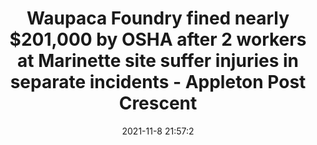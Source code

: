 ---
"title": "Waupaca Foundry fined nearly $201,000 by OSHA after 2 workers at Marinette site suffer injuries in separate incidents - Appleton Post Crescent"
"date": "2021-11-8 21:57:2"
"feed_name": "GOOGLENEWSCONSTRUCTION"
"feed_website": "https://news.google.com/search?q=construction%2Bincident&hl=en-US&gl=US&ceid=US:en"
"feed_rss": "https://news.google.com/rss/search?q=construction%2Bincident&hl=en-US&gl=US&ceid=US:en"
"link": "https://www.postcrescent.com/story/news/local/oconto-county/2021/11/08/waupaca-foundry-marinette-fined-nearly-201-000-osha/6345211001/"
"source": "{'href': 'https://www.postcrescent.com', 'title': 'Appleton Post Crescent'}"
"file": "_posts/2021-1-1-66292081aa07004db4c813c48f6716784bab7fd8.md"
"accident": "1"
"drilling": "0"
"dead": "0"
"injured": "2"
"arrested": "0"
"place": "marinette"
"where": "industrial site"
"causes": "sever"
"place_uri": "http://en.wikipedia.org/wiki/Marinette%2C_Wisconsin"
---
